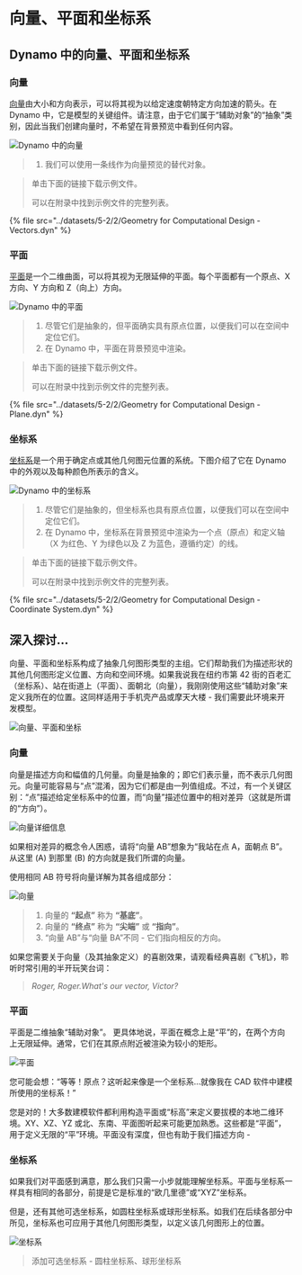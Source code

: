 # 向量、平面和坐标系

## Dynamo 中的向量、平面和坐标系

### 向量

[向量](2-vectors.md#vector-1)由大小和方向表示，可以将其视为以给定速度朝特定方向加速的箭头。在 Dynamo 中，它是模型的关键组件。请注意，由于它们属于“辅助对象”的“抽象”类别，因此当我们创建向量时，不希望在背景预览中看到任何内容。

![Dynamo 中的向量](../images/5-2/2/GeometryforComputationalDesign-vectors.jpg)

> 1. 我们可以使用一条线作为向量预览的替代对象。

> 单击下面的链接下载示例文件。
>
> 可以在附录中找到示例文件的完整列表。

{% file src="../datasets/5-2/2/Geometry for Computational Design - Vectors.dyn" %}

### 平面

[平面](2-vectors.md#plane-1)是一个二维曲面，可以将其视为无限延伸的平面。每个平面都有一个原点、X 方向、Y 方向和 Z（向上）方向。

![Dynamo 中的平面](../images/5-2/2/GeometryforComputationalDesign-plane.jpg)

> 1. 尽管它们是抽象的，但平面确实具有原点位置，以便我们可以在空间中定位它们。
> 2. 在 Dynamo 中，平面在背景预览中渲染。

> 单击下面的链接下载示例文件。
>
> 可以在附录中找到示例文件的完整列表。

{% file src="../datasets/5-2/2/Geometry for Computational Design - Plane.dyn" %}

### 坐标系

[坐标系](2-vectors.md#coordinate-system-1)是一个用于确定点或其他几何图元位置的系统。下图介绍了它在 Dynamo 中的外观以及每种颜色所表示的含义。

![Dynamo 中的坐标系](../images/5-2/2/GeometryforComputationalDesign-Coordinate.jpg)

> 1. 尽管它们是抽象的，但坐标系也具有原点位置，以便我们可以在空间中定位它们。
> 2. 在 Dynamo 中，坐标系在背景预览中渲染为一个点（原点）和定义轴（X 为红色、Y 为绿色以及 Z 为蓝色，遵循约定）的线。

> 单击下面的链接下载示例文件。
>
> 可以在附录中找到示例文件的完整列表。

{% file src="../datasets/5-2/2/Geometry for Computational Design - Coordinate System.dyn" %}

## 深入探讨...

向量、平面和坐标系构成了抽象几何图形类型的主组。它们帮助我们为描述形状的其他几何图形定义位置、方向和空间环境。如果我说我在纽约市第 42 街的百老汇（坐标系）、站在街道上（平面）、面朝北（向量），我刚刚使用这些“辅助对象”来定义我所在的位置。这同样适用于手机壳产品或摩天大楼 - 我们需要此环境来开发模型。

![向量、平面和坐标](../images/5-2/2/VectorsPlanesCoodinates.jpg)

### 向量

向量是描述方向和幅值的几何量。向量是抽象的；即它们表示量，而不表示几何图元。向量可能容易与“点”混淆，因为它们都是由一列值组成。不过，有一个关键区别：“点”描述给定坐标系中的位置，而“向量”描述位置中的相对差异（这就是所谓的“方向”）。

![向量详细信息](../images/5-2/2/Vector-Detailed.jpg)

如果相对差异的概念令人困惑，请将“向量 AB”想象为“我站在点 A，面朝点 B”。 从这里 (A) 到那里 (B) 的方向就是我们所谓的向量。

使用相同 AB 符号将向量详解为其各组成部分：

![向量](../images/5-2/2/Vector.jpg)

> 1. 向量的 **“起点”** 称为 **“基底”**。
> 2. 向量的 **“终点”** 称为 **“尖端”** 或 **“指向”**。
> 3. “向量 AB”与“向量 BA”不同 - 它们指向相反的方向。

如果您需要关于向量（及其抽象定义）的喜剧效果，请观看经典喜剧《飞机》，聆听时常引用的半开玩笑台词：

> _Roger, Roger.What's our vector, Victor?_

### 平面

平面是二维抽象“辅助对象”。 更具体地说，平面在概念上是“平”的，在两个方向上无限延伸。通常，它们在其原点附近被渲染为较小的矩形。

![平面](../images/5-2/2/Plane.jpg)

您可能会想：“等等！原点？这听起来像是一个坐标系...就像我在 CAD 软件中建模所使用的坐标系！”

您是对的！大多数建模软件都利用构造平面或“标高”来定义要拔模的本地二维环境。XY、XZ、YZ 或北、东南、平面图听起来可能更加熟悉。这些都是“平面”，用于定义无限的“平”环境。平面没有深度，但也有助于我们描述方向 -

### 坐标系

如果我们对平面感到满意，那么我们只需一小步就能理解坐标系。平面与坐标系一样具有相同的各部分，前提是它是标准的“欧几里德”或“XYZ”坐标系。

但是，还有其他可选坐标系，如圆柱坐标系或球形坐标系。如我们在后续各部分中所见，坐标系也可应用于其他几何图形类型，以定义该几何图形上的位置。

![坐标系](../images/5-2/2/CoordinateSystem.jpg)

> 添加可选坐标系 - 圆柱坐标系、球形坐标系

